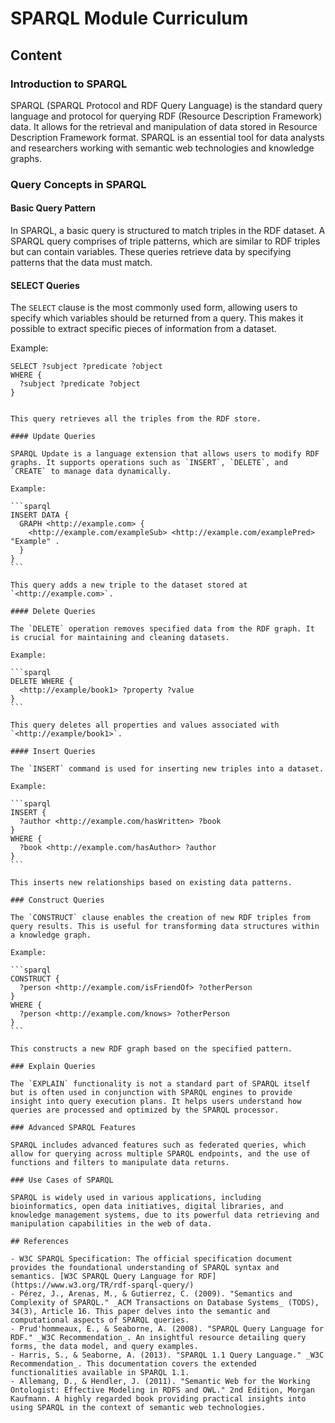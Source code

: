 # SPARQL Module Curriculum

## Content

### Introduction to SPARQL

SPARQL (SPARQL Protocol and RDF Query Language) is the standard query language and protocol for querying RDF (Resource Description Framework) data. It allows for the retrieval and manipulation of data stored in Resource Description Framework format. SPARQL is an essential tool for data analysts and researchers working with semantic web technologies and knowledge graphs.

### Query Concepts in SPARQL

#### Basic Query Pattern

In SPARQL, a basic query is structured to match triples in the RDF dataset. A SPARQL query comprises of triple patterns, which are similar to RDF triples but can contain variables. These queries retrieve data by specifying patterns that the data must match.

#### SELECT Queries

The `SELECT` clause is the most commonly used form, allowing users to specify which variables should be returned from a query. This makes it possible to extract specific pieces of information from a dataset.

Example:

```sparql
SELECT ?subject ?predicate ?object
WHERE {
  ?subject ?predicate ?object
}
```

````

This query retrieves all the triples from the RDF store.

#### Update Queries

SPARQL Update is a language extension that allows users to modify RDF graphs. It supports operations such as `INSERT`, `DELETE`, and `CREATE` to manage data dynamically.

Example:

```sparql
INSERT DATA {
  GRAPH <http://example.com> {
    <http://example.com/exampleSub> <http://example.com/examplePred> "Example" .
  }
}
```

This query adds a new triple to the dataset stored at `<http://example.com>`.

#### Delete Queries

The `DELETE` operation removes specified data from the RDF graph. It is crucial for maintaining and cleaning datasets.

Example:

```sparql
DELETE WHERE {
  <http://example/book1> ?property ?value
}
```

This query deletes all properties and values associated with `<http://example/book1>`.

#### Insert Queries

The `INSERT` command is used for inserting new triples into a dataset.

Example:

```sparql
INSERT {
  ?author <http://example.com/hasWritten> ?book
}
WHERE {
  ?book <http://example.com/hasAuthor> ?author
}
```

This inserts new relationships based on existing data patterns.

### Construct Queries

The `CONSTRUCT` clause enables the creation of new RDF triples from query results. This is useful for transforming data structures within a knowledge graph.

Example:

```sparql
CONSTRUCT {
  ?person <http://example.com/isFriendOf> ?otherPerson
}
WHERE {
  ?person <http://example.com/knows> ?otherPerson
}
```

This constructs a new RDF graph based on the specified pattern.

### Explain Queries

The `EXPLAIN` functionality is not a standard part of SPARQL itself but is often used in conjunction with SPARQL engines to provide insight into query execution plans. It helps users understand how queries are processed and optimized by the SPARQL processor.

### Advanced SPARQL Features

SPARQL includes advanced features such as federated queries, which allow for querying across multiple SPARQL endpoints, and the use of functions and filters to manipulate data returns.

### Use Cases of SPARQL

SPARQL is widely used in various applications, including bioinformatics, open data initiatives, digital libraries, and knowledge management systems, due to its powerful data retrieving and manipulation capabilities in the web of data.

## References

- W3C SPARQL Specification: The official specification document provides the foundational understanding of SPARQL syntax and semantics. [W3C SPARQL Query Language for RDF](https://www.w3.org/TR/rdf-sparql-query/)
- Pérez, J., Arenas, M., & Gutierrez, C. (2009). "Semantics and Complexity of SPARQL." _ACM Transactions on Database Systems_ (TODS), 34(3), Article 16. This paper delves into the semantic and computational aspects of SPARQL queries.
- Prud'hommeaux, E., & Seaborne, A. (2008). "SPARQL Query Language for RDF." _W3C Recommendation_. An insightful resource detailing query forms, the data model, and query examples.
- Harris, S., & Seaborne, A. (2013). "SPARQL 1.1 Query Language." _W3C Recommendation_. This documentation covers the extended functionalities available in SPARQL 1.1.
- Allemang, D., & Hendler, J. (2011). "Semantic Web for the Working Ontologist: Effective Modeling in RDFS and OWL." 2nd Edition, Morgan Kaufmann. A highly regarded book providing practical insights into using SPARQL in the context of semantic web technologies.
````
